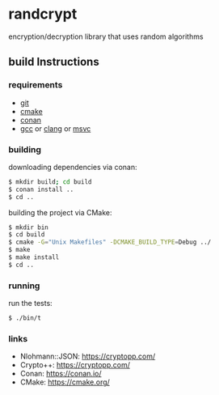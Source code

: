 # randcrypt
encryption/decryption library that uses random algorithms

## build Instructions

### requirements

- [git](https://git-scm.com/)
- [cmake](https://cmake.org/)
- [conan](https://conan.io/)
- [gcc](https://www.gnu.org/software/gcc/) or [clang](https://clang.llvm.org/) or [msvc](https://visualstudio.microsoft.com/)

### building

downloading dependencies via conan:
```bash
$ mkdir build; cd build
$ conan install ..
$ cd ..
```

building the project via CMake:
```bash
$ mkdir bin
$ cd build
$ cmake -G="Unix Makefiles" -DCMAKE_BUILD_TYPE=Debug ../
$ make
$ make install
$ cd ..
```

### running

run the tests:
```bash
$ ./bin/t
```

### links

- Nlohmann::JSON: https://cryptopp.com/
- Crypto++:       https://cryptopp.com/
- Conan:          https://conan.io/
- CMake:          https://cmake.org/
